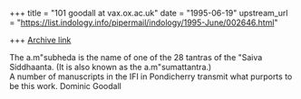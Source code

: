 +++
title = "101 goodall at vax.ox.ac.uk"
date = "1995-06-19"
upstream_url = "https://list.indology.info/pipermail/indology/1995-June/002646.html"

+++
[Archive link](https://list.indology.info/pipermail/indology/1995-June/002646.html)

The a.m"subheda is the name of one of the 28 tantras of the "Saiva Siddhaanta.
(It is also known as the a.m"sumattantra.)  
A number of manuscripts in the IFI in Pondicherry transmit what purports to be
this work.
Dominic Goodall





